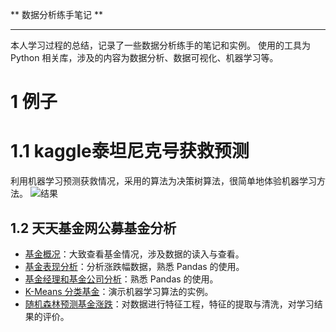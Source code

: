 ** 数据分析练手笔记 **
***
本人学习过程的总结，记录了一些数据分析练手的笔记和实例。
使用的工具为 Python 相关库，涉及的内容为数据分析、数据可视化、机器学习等。
  
# 1 例子
# 1.1 kaggle泰坦尼克号获救预测
利用机器学习预测获救情况，采用的算法为决策树算法，很简单地体验机器学习方法。
![结果](https://raw.githubusercontent.com/leeliang/data-analysis-example-for-beginners/master/kaggle_titanic/tree.png)

## 1.2 天天基金网公募基金分析

* [基金概况](https://github.com/leeliang/data-analysis/tree/master/mutual_funds)：大致查看基金情况，涉及数据的读入与查看。
* [基金表现分析](https://github.com/leeliang/data-analysis/tree/master/mutual_funds)：分析涨跌幅数据，熟悉 Pandas 的使用。
* [基金经理和基金公司分析](https://github.com/leeliang/data-analysis/tree/master/mutual_funds)：熟悉 Pandas 的使用。
* [K-Means 分类基金](https://github.com/leeliang/data-analysis/tree/master/mutual_funds)：演示机器学习算法的实例。
* [随机森林预测基金涨跌](https://github.com/leeliang/data-analysis/tree/master/mutual_funds)：对数据进行特征工程，特征的提取与清洗，对学习结果的评价。
